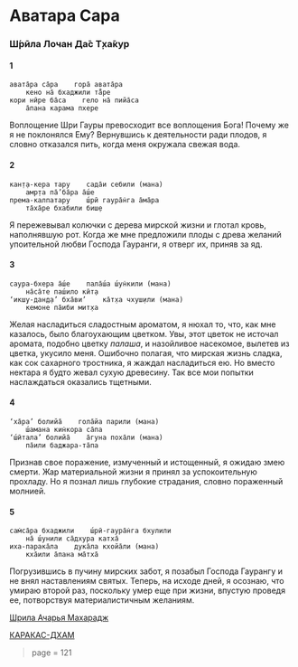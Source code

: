 # Аватара Сара

### Ш́рӣла Лочан Да̄с Т̣ха̄кур

#### 1

    авата̄ра са̄ра    гора̄ авата̄ра
        кено на̄ бхаджили та̄̐ре
    кори нӣре ба̄са    гело на̄ пийа̄са
        а̄пана карама пхере

Воплощение Шри Гауры превосходит все воплощения Бога! Почему же я не поклонялся Ему? Вернувшись к деятельности ради плодов, я словно отказался пить, когда меня окружала свежая вода.

#### 2

    кан̣т̣а-кера тару    сада̄и себили (мана)
        амр̣та па̄’ба̄ра а̄ш́е
    према-калпатару    ш́рӣ гаура̄н̇га а̄ма̄ра
        та̄ха̄ре бхабили биш̣е

Я пережевывал колючки с дерева мирской жизни и глотал кровь, наполнявшую рот. Когда же мне предложили плоды с древа желаний упоительной любви Господа Гауранги, я отверг их, приняв за яд.

#### 3

    саура-бхера а̄ш́е    пала̄ш́а ш́ун̇кили (мана)
        на̄са̄те паш́ило кӣт̣а
    ‘икш̣у-дан̣д̣а’ бха̄ви’    ка̄т̣ха чхуш̣или (мана)
        кемоне па̄иби мит̣ха

Желая насладиться сладостным ароматом, я нюхал то, что, как мне казалось, было благоухающим цветком. Увы, этот цветок не источал аромата, подобно цветку *палаша*, и назойливое насекомое, вылетев из цветка, укусило меня. Ошибочно полагая, что мирская жизнь сладка, как сок сахарного тростника, я жаждал насладиться ею. Но вместо нектара я будто жевал сухую древесину. Так все мои попытки наслаждаться оказались тщетными.

#### 4

    ‘ха̄ра’ болийа̄    гола̄йа парили (мана)
        ш́амана кин̇кора са̄па
    ‘ш́ӣтала’ болийа̄    а̄гуна поха̄ли (мана)
        па̄или баджара-та̄па

Признав свое поражение, измученный и истощенный, я ожидаю змею смерти. Жар материальной жизни я принял за успокоительную прохладу. Но я познал лишь глубокие страдания, словно пораженный молнией.

#### 5

    сам̇са̄ра бхаджили    ш́рӣ-гаура̄н̇га бхулили
        на̄ ш́унили са̄дхура катха̄
    иха-парака̄ла    дука̄ла кхойа̄ли (мана)
        кха̄или а̄пана ма̄тха̄

Погрузившись в пучину мирских забот, я позабыл Господа Гаурангу и не внял наставлениям святых. Теперь, на исходе дней, я осознаю, что умираю второй раз, поскольку умер еще при жизни, впустую проведя ее, потворствуя материалистичным желаниям.


[Шрила Ачарья Махарадж](https://soundcloud.com/bharatimaharaj/acharya-maharaj-avatara-sara)

[КАРАКАС-ДХАМ](https://soundcloud.com/bharatimaharaj/shchsm-karakas-avatara-sara)

> page = 121